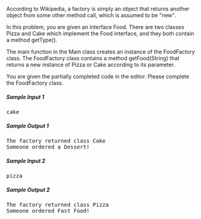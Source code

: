 According to Wikipedia, a factory is simply an object that returns another object from some other method call, which is assumed to be "new".

In this problem, you are given an interface Food. There are two classes Pizza and Cake which implement the Food interface, and they both contain a method getType().

The main function in the Main class creates an instance of the FoodFactory class. The FoodFactory class contains a method getFood(String) that returns a new instance of Pizza or Cake according to its parameter.

You are given the partially completed code in the editor. Please complete the FoodFactory class.

<h5>Sample Input 1</h5>
<pre>
cake
</pre>
<h5>Sample Output 1</h5>
<pre>
The factory returned class Cake
Someone ordered a Dessert!
</pre>
<h5>Sample Input 2</h5>
<pre>
pizza
</pre>
<h5>Sample Output 2</h5>
<pre>
The factory returned class Pizza
Someone ordered Fast Food!
</pre>